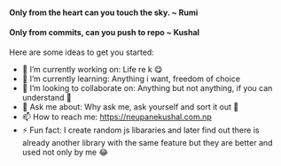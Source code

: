 #### Only from the heart can you touch the sky. ~ Rumi
#### Only from commits, can you push to repo ~ Kushal

Here are some ideas to get you started:

- 🔭 I’m currently working on: Life re k 😋
- 🌱 I’m currently learning: Anything i want, freedom of choice 
- 👯 I’m looking to collaborate on: Anything but not anything, if you can understand 🤫
- 💬 Ask me about: Why ask me, ask yourself and sort it out 💖
- 📫 How to reach me: https://neupanekushal.com.np
- ⚡ Fun fact: I create random js libararies and later find out there is already another library with the same feature but they are better and used not only by me 😂



